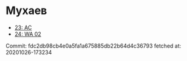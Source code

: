 # Мухаев
- [23: AC](23.md)
- [24: WA 02](24.md)

Commit: fdc2db98cb4e0a5fa1a675885db22b64d4c36793
 fetched at: 20201026-173234
